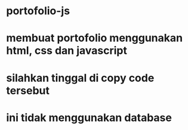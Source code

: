 # portofolio-js
# membuat portofolio menggunakan html, css dan javascript
# silahkan tinggal di copy code tersebut
# ini tidak menggunakan database
